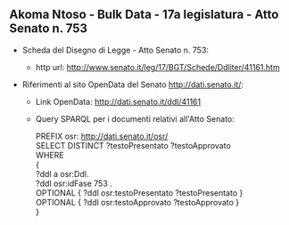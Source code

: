 ## Akoma Ntoso - Bulk Data - 17a legislatura - Atto Senato n. 753 ##

* Scheda del Disegno di Legge - Atto Senato n. 753:
	* http url: http://www.senato.it/leg/17/BGT/Schede/Ddliter/41161.htm

* Riferimenti al sito OpenData del Senato http://dati.senato.it/:
	* Link OpenData: http://dati.senato.it/ddl/41161
	* Query SPARQL per i documenti relativi all'Atto Senato:

        PREFIX osr: <http://dati.senato.it/osr/>  
		SELECT DISTINCT ?testoPresentato ?testoApprovato  
		WHERE  
		{  
		    ?ddl a osr:Ddl.  
		    ?ddl osr:idFase 753 .  
		    OPTIONAL { ?ddl osr:testoPresentato ?testoPresentato }  
		    OPTIONAL { ?ddl osr:testoApprovato ?testoApprovato }  
		}
		
